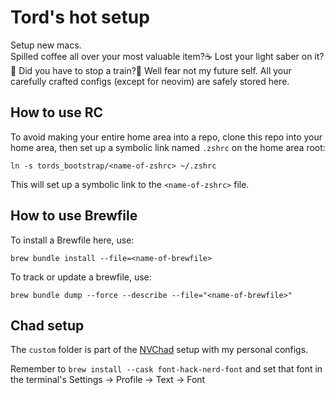 # Tord's hot setup
Setup new macs. <br> Spilled coffee all over your most valuable item?☕️ Lost your light saber on it?🔦 Did you have to stop a train?🚂 Well fear not my future self. All your carefully crafted configs (except for neovim) are safely stored here.

## How to use RC
To avoid making your entire home area into a repo, clone this repo into your home area, then set up a symbolic link named `.zshrc` on the home area root:

`ln -s tords_bootstrap/<name-of-zshrc> ~/.zshrc`

This will set up a symbolic link to the `<name-of-zshrc>` file.

## How to use Brewfile
To install a Brewfile here, use:

`brew bundle install --file=<name-of-brewfile>`

To track or update a brewfile, use:

`brew bundle dump --force --describe --file="<name-of-brewfile>"`

## Chad setup
The `custom` folder is part of the [NVChad](https://github.com/NvChad/NvChad) setup with my personal configs.

Remember to `brew install --cask font-hack-nerd-font` and set that font in the terminal's Settings -> Profile -> Text -> Font
